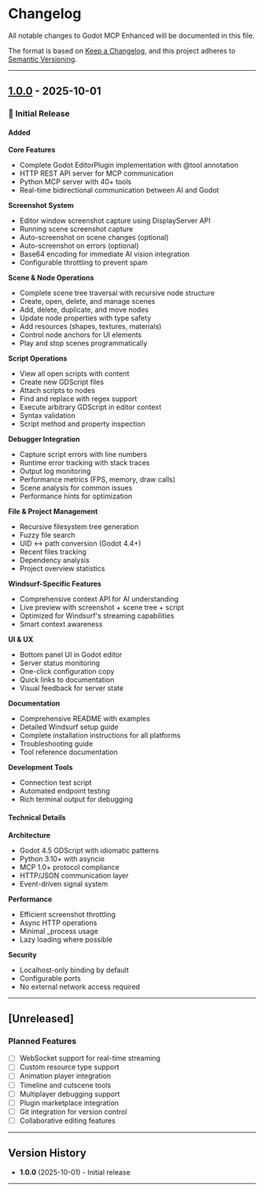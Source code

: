 # Changelog

All notable changes to Godot MCP Enhanced will be documented in this file.

The format is based on [Keep a Changelog](https://keepachangelog.com/en/1.0.0/),
and this project adheres to [Semantic Versioning](https://semver.org/spec/v2.0.0.html).

---

## [1.0.0] - 2025-10-01

### 🎉 Initial Release

#### Added

**Core Features**
- Complete Godot EditorPlugin implementation with @tool annotation
- HTTP REST API server for MCP communication
- Python MCP server with 40+ tools
- Real-time bidirectional communication between AI and Godot

**Screenshot System**
- Editor window screenshot capture using DisplayServer API
- Running scene screenshot capture
- Auto-screenshot on scene changes (optional)
- Auto-screenshot on errors (optional)
- Base64 encoding for immediate AI vision integration
- Configurable throttling to prevent spam

**Scene & Node Operations**
- Complete scene tree traversal with recursive node structure
- Create, open, delete, and manage scenes
- Add, delete, duplicate, and move nodes
- Update node properties with type safety
- Add resources (shapes, textures, materials)
- Control node anchors for UI elements
- Play and stop scenes programmatically

**Script Operations**
- View all open scripts with content
- Create new GDScript files
- Attach scripts to nodes
- Find and replace with regex support
- Execute arbitrary GDScript in editor context
- Syntax validation
- Script method and property inspection

**Debugger Integration**
- Capture script errors with line numbers
- Runtime error tracking with stack traces
- Output log monitoring
- Performance metrics (FPS, memory, draw calls)
- Scene analysis for common issues
- Performance hints for optimization

**File & Project Management**
- Recursive filesystem tree generation
- Fuzzy file search
- UID ↔ path conversion (Godot 4.4+)
- Recent files tracking
- Dependency analysis
- Project overview statistics

**Windsurf-Specific Features**
- Comprehensive context API for AI understanding
- Live preview with screenshot + scene tree + script
- Optimized for Windsurf's streaming capabilities
- Smart context awareness

**UI & UX**
- Bottom panel UI in Godot editor
- Server status monitoring
- One-click configuration copy
- Quick links to documentation
- Visual feedback for server state

**Documentation**
- Comprehensive README with examples
- Detailed Windsurf setup guide
- Complete installation instructions for all platforms
- Troubleshooting guide
- Tool reference documentation

**Development Tools**
- Connection test script
- Automated endpoint testing
- Rich terminal output for debugging

#### Technical Details

**Architecture**
- Godot 4.5 GDScript with idiomatic patterns
- Python 3.10+ with asyncio
- MCP 1.0+ protocol compliance
- HTTP/JSON communication layer
- Event-driven signal system

**Performance**
- Efficient screenshot throttling
- Async HTTP operations
- Minimal _process usage
- Lazy loading where possible

**Security**
- Localhost-only binding by default
- Configurable ports
- No external network access required

---

## [Unreleased]

### Planned Features

- [ ] WebSocket support for real-time streaming
- [ ] Custom resource type support
- [ ] Animation player integration
- [ ] Timeline and cutscene tools
- [ ] Multiplayer debugging support
- [ ] Plugin marketplace integration
- [ ] Git integration for version control
- [ ] Collaborative editing features

---

## Version History

- **1.0.0** (2025-10-01) - Initial release

---

[1.0.0]: https://github.com/your-repo/releases/tag/v1.0.0

